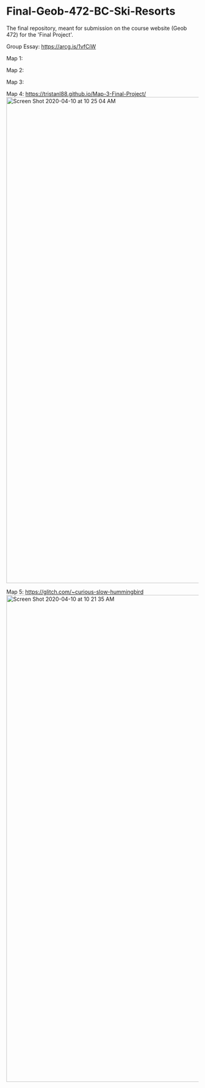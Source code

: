 # Final-Geob-472-BC-Ski-Resorts
The final repository, meant for submission on the course website (Geob 472) for the 'Final Project'.

Group Essay: https://arcg.is/1vfCiW

Map 1: 

Map 2:

Map 3:

Map 4: https://tristanl88.github.io/Map-3-Final-Project/ <img width="1274" alt="Screen Shot 2020-04-10 at 10 25 04 AM" src="https://user-images.githubusercontent.com/59897001/79009915-8be82d00-7b15-11ea-9b0d-f74c0923083c.png">

Map 5: https://glitch.com/~curious-slow-hummingbird <img width="1276" alt="Screen Shot 2020-04-10 at 10 21 35 AM" src="https://user-images.githubusercontent.com/59897001/79009719-0cf2f480-7b15-11ea-8237-14cfbe00c2b3.png">

